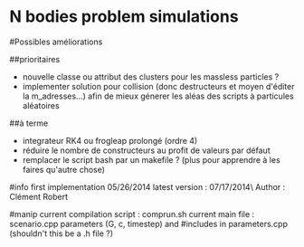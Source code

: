 N bodies problem simulations
============================

#Possibles améliorations

##prioritaires

- nouvelle classe ou attribut des clusters pour les massless particles ?
- implementer solution pour collision (donc destructeurs et moyen d'éditer la m_adresses...) afin de mieux génerer les aléas des scripts à particules aléatoires

##à terme

* integrateur RK4 ou frogleap prolongé (ordre 4)
* réduire le nombre de constructeurs au profit de valeurs par défaut
* remplacer le script bash par un makefile ? (plus pour apprendre à les faires qu'autre chose)


#info
first implementation 05/26/2014
latest version : 07/17/2014\\
Author : Clément Robert

#manip
current compilation script : comprun.sh
current main file : scenario.cpp
parameters (G, c, timestep) and #includes in parameters.cpp (shouldn't this be a .h file ?)

